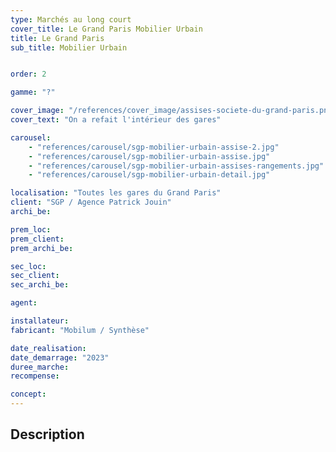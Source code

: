 ```yaml
---
type: Marchés au long court
cover_title: Le Grand Paris Mobilier Urbain
title: Le Grand Paris
sub_title: Mobilier Urbain


order: 2

gamme: "?"

cover_image: "/references/cover_image/assises-societe-du-grand-paris.png"
cover_text: "On a refait l'intérieur des gares"

carousel:
    - "references/carousel/sgp-mobilier-urbain-assise-2.jpg"
    - "references/carousel/sgp-mobilier-urbain-assise.jpg"
    - "references/carousel/sgp-mobilier-urbain-assises-rangements.jpg"
    - "references/carousel/sgp-mobilier-urbain-detail.jpg"

localisation: "Toutes les gares du Grand Paris"
client: "SGP / Agence Patrick Jouin"
archi_be:

prem_loc:
prem_client:
prem_archi_be:

sec_loc:
sec_client:
sec_archi_be:

agent:

installateur:
fabricant: "Mobilum / Synthèse"

date_realisation:
date_demarrage: "2023"
duree_marche:
recompense:

concept:
---
```


## Description
